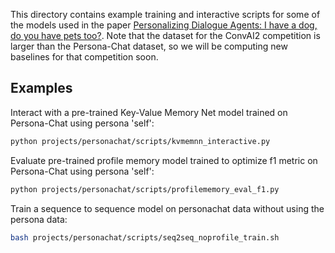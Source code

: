 This directory contains example training and interactive scripts for some of
the models used in the paper [Personalizing Dialogue Agents: I have a dog, do
you have pets too?](https://arxiv.org/pdf/1801.07243.pdf). Note that the
dataset for the ConvAI2 competition is larger than the Persona-Chat dataset, so
we will be computing new baselines for that competition soon.

## Examples
Interact with a pre-trained Key-Value Memory Net model trained on Persona-Chat
using persona 'self':
```bash
python projects/personachat/scripts/kvmemnn_interactive.py
```

Evaluate pre-trained profile memory model trained to optimize f1 metric on
Persona-Chat using persona 'self':
```bash
python projects/personachat/scripts/profilememory_eval_f1.py
```

Train a sequence to sequence model on personachat data without using the
persona data:
```bash
bash projects/personachat/scripts/seq2seq_noprofile_train.sh
```
